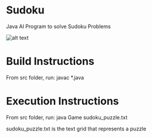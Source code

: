 # Sudoku
Java AI Program to solve Sudoku Problems

![alt text](http://www.texample.net/media/tikz/examples/PNG/sudoku.png)

# Build Instructions
From src folder, run: javac *.java

# Execution Instructions
From src folder, run: java Game sudoku_puzzle.txt

sudoku_puzzle.txt is the text grid that represents a puzzle

